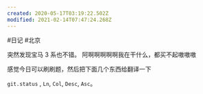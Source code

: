 ```yaml
---
created: 2020-05-17T03:19:22.502Z
modified: 2021-02-14T07:47:24.268Z
---
```

#日记 #北京

突然发现宝马 3 系也不错。
阿啊啊啊啊啊我在干什么，都买不起嗷嗷嗷
<!-- @timer "date":"Sun May 17 2020 15:37:10 GMT+0800 (China Standard Time)" -->
感觉今日可以刷刷题，然后把下面几个东西给翻译一下

`git.status` , `Ln`, `Col`, `Desc`, `Asc`。  

